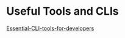 # Useful Tools and CLIs

[Essential-CLI-tools-for-developers](https://www.freecodecamp.org/news/essential-cli-tui-tools-for-developers/?ref=dailydev)
